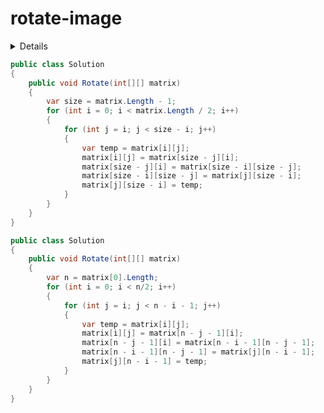 # rotate-image

<details>

给定一个 n × n 的二维矩阵表示一个图像。

将图像顺时针旋转 90 度。

说明：

你必须在原地旋转图像，这意味着你需要直接修改输入的二维矩阵。请不要使用另一个矩阵来旋转图像。

示例 1:

给定 matrix = 
[
  [1,2,3],
  [4,5,6],
  [7,8,9]
],

原地旋转输入矩阵，使其变为:
[
  [7,4,1],
  [8,5,2],
  [9,6,3]
]
示例 2:

给定 matrix =
[
  [ 5, 1, 9,11],
  [ 2, 4, 8,10],
  [13, 3, 6, 7],
  [15,14,12,16]
], 

原地旋转输入矩阵，使其变为:
[
  [15,13, 2, 5],
  [14, 3, 4, 1],
  [12, 6, 8, 9],
  [16, 7,10,11]
]

来源：力扣（LeetCode）
链接：https://leetcode-cn.com/problems/rotate-image
著作权归领扣网络所有。商业转载请联系官方授权，非商业转载请注明出处。

</details>

```C#
public class Solution
{
    public void Rotate(int[][] matrix)
    {
        var size = matrix.Length - 1;
        for (int i = 0; i < matrix.Length / 2; i++)
        {
            for (int j = i; j < size - i; j++)
            {
                var temp = matrix[i][j];
                matrix[i][j] = matrix[size - j][i];
                matrix[size - j][i] = matrix[size - i][size - j];
                matrix[size - i][size - j] = matrix[j][size - i];
                matrix[j][size - i] = temp;
            }
        }
    }
}
```

```C#
public class Solution
{
    public void Rotate(int[][] matrix)
    {
        var n = matrix[0].Length;
        for (int i = 0; i < n/2; i++)
        {
            for (int j = i; j < n - i - 1; j++)
            {
                var temp = matrix[i][j];
                matrix[i][j] = matrix[n - j - 1][i];
                matrix[n - j - 1][i] = matrix[n - i - 1][n - j - 1];
                matrix[n - i - 1][n - j - 1] = matrix[j][n - i - 1];
                matrix[j][n - i - 1] = temp;
            }
        }
    }
}
```